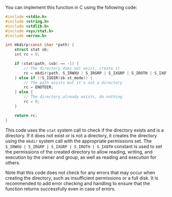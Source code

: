 You can implement this function in C using the following code:
```c
#include <stdio.h>
#include <string.h>
#include <stdlib.h>
#include <sys/stat.h>
#include <errno.h>

int mkdirp(const char *path) {
    struct stat sb;
    int rc = 0;

    if (stat(path, &sb) == -1) {
        // The directory does not exist, create it
        rc = mkdir(path, S_IRWXU | S_IRGRP | S_IXGRP | S_IROTH | S_IXOTH);
    } else if (!S_ISDIR(sb.st_mode)) {
        // The path exists but it's not a directory
        rc = ENOTDIR;
    } else {
        // The directory already exists, do nothing
        rc = 0;
    }

    return rc;
}
```
This code uses the `stat` system call to check if the directory exists and is a directory. If it does not exist or is not a directory, it creates the directory using the `mkdir` system call with the appropriate permissions set. The `S_IRWXU | S_IRGRP | S_IXGRP | S_IROTH | S_IXOTH` constant is used to set the permissions of the created directory to allow reading, writing, and execution by the owner and group, as well as reading and execution for others.

Note that this code does not check for any errors that may occur when creating the directory, such as insufficient permissions or a full disk. It is recommended to add error checking and handling to ensure that the function returns successfully even in case of errors.
